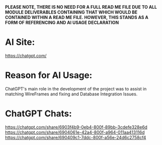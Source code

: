 **PLEASE NOTE, THERE IS NO NEED FOR A FULL READ ME FILE DUE TO ALL MODULE DELIVERABLES CONTAINING THAT WHICH WOULD BE CONTAINED WITHIN 
A READ ME FILE. HOWEVER, THIS STANDS AS A FORM OF REFERENCING AND AI USAGE DECLARATION**

AI Site:
========

https://chatgpt.com/

Reason for AI Usage:
====================

ChatGPT's main role in the development of the project was to assist in matching WireFrames and fixing and Database Integration Issues.

ChatGPT Chats:
==============

https://chatgpt.com/share/6903f4b9-0eb4-800f-89bb-3cdefe328e6d
https://chatgpt.com/share/6904061e-42a4-800f-a964-011aa413116d
https://chatgpt.com/share/690409c1-7ddc-800f-a56e-24d6c2758cf4
